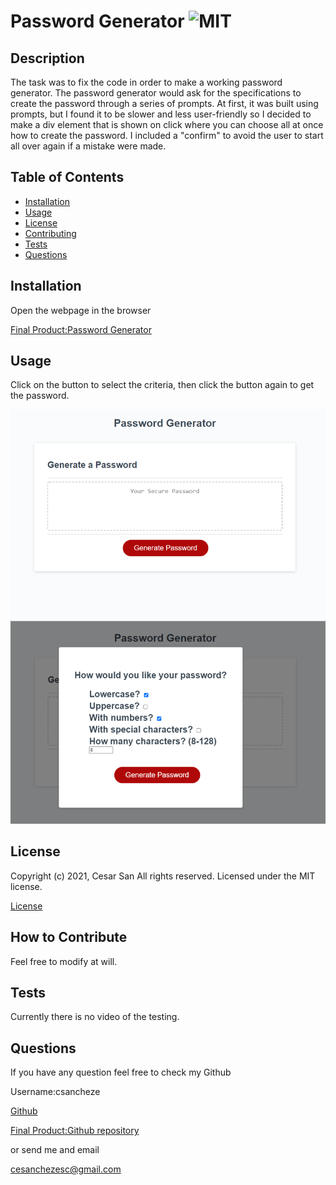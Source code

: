 # Password Generator ![MIT](https://img.shields.io/apm/l/vim-mode?style=plastic)

  ## Description
  
  
The task was to fix the code in order to make a working password generator. The password generator would ask for the specifications to create the password through a series of prompts. At first, it was built using prompts, but I found it to be slower and less user-friendly so I decided to make a div element that is shown on click where you can choose all at once how to create the password. I included a "confirm" to avoid the user to start all over again if a mistake were made.

  
  ## Table of Contents
  
  - [Installation](#installation)
  - [Usage](#usage)
  - [License](#license)
  - [Contributing](#license)
  - [Tests](#license)
  - [Questions](#license)
  
  ## Installation
  
  
Open the webpage in the browser

 [Final Product:Password Generator](https://csancheze.github.io/Password-Generator/)

  
  ## Usage
  
  
Click on the button to select the criteria, then click the button again to get the password.

  
  
![Password Generator webpage working as expected](assets/images/screenshot.png)
  
  ## License
  
  
Copyright (c) 2021, Cesar San All rights reserved.
Licensed under the MIT license. 

  
  
[License](./MIT_license.txt)

  
  ## How to Contribute
  
  
Feel free to modify at will.

  
  ## Tests
  
  
Currently there is no video of the testing.

  
  ## Questions
  
  If you have any question feel free to check my Github 
  
Username:csancheze
  
[Github](https://github.com/csancheze)

[Final Product:Github repository](https://csancheze.github.io/Password-Generator/)


  or send me and email
  
<cesanchezesc@gmail.com>



